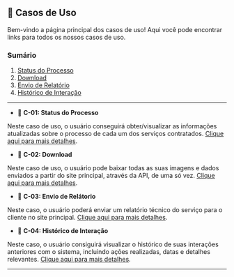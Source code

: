 ## 📂 Casos de Uso

Bem-vindo a página principal dos casos de uso! Aqui você pode encontrar links para todos os nossos casos de uso.

### Sumário

1. [Status do Processo](Casos%20de%20uso/case1.md)
2. [Download](Casos%20de%20uso/case2.md)
3. [Envio de Relatório](Casos%20de%20uso/caso3t.md)
4. [Histórico de Interação](Casos%20de%20uso/case4.md)
 

_______

- 📌 **C-01: Status do Processo**

Neste caso de uso, o usuário conseguirá obter/visualizar as informações atualizadas sobre o processo de cada um dos serviços contratados. [Clique aqui para mais detalhes](Casos%20de%20uso/case1.md).

- 📌 **C-02: Download**

Neste caso de uso, o usuário pode baixar todas as suas imagens e dados enviados a partir do site principal, através da API, de uma só vez. [Clique aqui para mais detalhes](Casos%20de%20uso/case2.md).

- 📌 **C-03: Envio de Relátorio**
  
Neste caso, o usuário poderá enviar um relatório técnico do serviço para o cliente no site principal. [Clique aqui para mais detalhes](Casos%20de%20uso/caso3t.md).

- 📌 **C-04: Histórico de Interação**

Neste caso, o usuário consiguirá visualizar o histórico de suas interações anteriores com o sistema, incluindo ações realizadas, datas e detalhes relevantes. [Clique aqui para mais detalhes](Casos%20de%20uso/case4.md).
________
  

